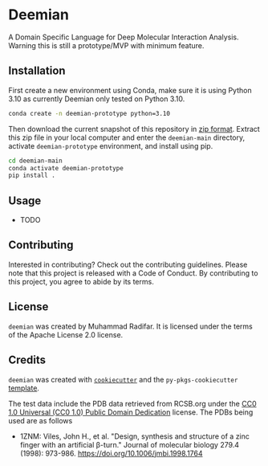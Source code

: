 # Deemian

A Domain Specific Language for Deep Molecular Interaction Analysis. Warning this is still a prototype/MVP with minimum feature.

## Installation

First create a new environment using Conda, make sure it is using Python 3.10 as currently Deemian only tested on Python 3.10.

```bash
conda create -n deemian-prototype python=3.10
```

Then download the current snapshot of this repository in [zip format](https://github.com/radifar/deemian/archive/refs/heads/main.zip).
Extract this zip file in your local computer and enter the `deemian-main` directory, activate `deemian-prototype` environment, and install using pip.

```bash
cd deemian-main
conda activate deemian-prototype
pip install .
```

## Usage

- TODO

## Contributing

Interested in contributing? Check out the contributing guidelines. Please note that this project is released with a Code of Conduct. By contributing to this project, you agree to abide by its terms.

## License

`deemian` was created by Muhammad Radifar. It is licensed under the terms of the Apache License 2.0 license.

## Credits

`deemian` was created with [`cookiecutter`](https://cookiecutter.readthedocs.io/en/latest/) and the `py-pkgs-cookiecutter` [template](https://github.com/py-pkgs/py-pkgs-cookiecutter).

The test data include the PDB data retrieved from RCSB.org under the
[CC0 1.0 Universal (CC0 1.0) Public Domain Dedication](https://creativecommons.org/publicdomain/zero/1.0/) license.
The PDBs being used are as follows

- 1ZNM: Viles, John H., et al. "Design, synthesis and structure of a zinc finger with an artificial β-turn." Journal of molecular biology 279.4 (1998): 973-986. <https://doi.org/10.1006/jmbi.1998.1764>
